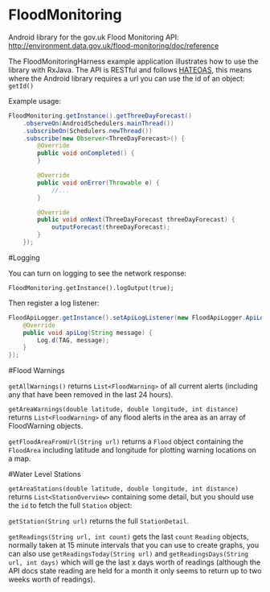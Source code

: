 # FloodMonitoring

Android library for the gov.uk Flood Monitoring API: http://environment.data.gov.uk/flood-monitoring/doc/reference

The FloodMonitoringHarness example application illustrates how to use the library with RxJava. The API is RESTful and follows [HATEOAS](https://en.wikipedia.org/wiki/HATEOAS), this means where the Android library requires a url you can use the id of an object: `getId()`

Example usage:

```java
FloodMonitoring.getInstance().getThreeDayForecast()
	.observeOn(AndroidSchedulers.mainThread())
	.subscribeOn(Schedulers.newThread())
	.subscribe(new Observer<ThreeDayForecast>() {
	    @Override
	    public void onCompleted() {
	    }

	    @Override
	    public void onError(Throwable e) {
	        //...
	    }

	    @Override
	    public void onNext(ThreeDayForecast threeDayForecast) {
	        outputForecast(threeDayForecast);
	    }
	});
```

#Logging

You can turn on logging to see the network response:

`FloodMonitoring.getInstance().logOutput(true);`

Then register a log listener:

```java        
FloodApiLogger.getInstance().setApiLogListener(new FloodApiLogger.ApiLogListener() {
    @Override
    public void apiLog(String message) {
        Log.d(TAG, message);
    }
});
```

#Flood Warnings

`getAllWarnings()` returns `List<FloodWarning>` of all current alerts (including any that have been removed in the last 24 hours).

`getAreaWarnings(double latitude, double longitude, int distance)` returns `List<FloodWarning>` of any flood alerts in the area as an array of FloodWarning objects.

`getFloodAreaFromUrl(String url)` returns a `Flood` object containing the `FloodArea` including latitude and longitude for plotting warning locations on a map.

#Water Level Stations

`getAreaStations(double latitude, double longitude, int distance)` returns `List<StationOverview>` containing some detail, but you should use the `id` to fetch the full `Station` object:

`getStation(String url)` returns the full `StationDetail`.

`getReadings(String url, int count)` gets the last `count` `Reading` objects, normally taken at 15 minute intervals that you can use to create graphs, you can also use `getReadingsToday(String url)` and `getReadingsDays(String url, int days)` which will ge the last x days worth of readings (although the API docs state reading are held for a month it only seems to return up to two weeks worth of readings).




